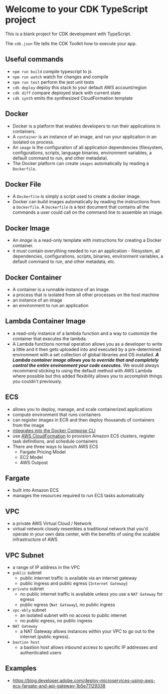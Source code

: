 # Welcome to your CDK TypeScript project

This is a blank project for CDK development with TypeScript.

The `cdk.json` file tells the CDK Toolkit how to execute your app.

## Useful commands

- `npm run build` compile typescript to js
- `npm run watch` watch for changes and compile
- `npm run test` perform the jest unit tests
- `cdk deploy` deploy this stack to your default AWS account/region
- `cdk diff` compare deployed stack with current state
- `cdk synth` emits the synthesized CloudFormation template

## Docker

- Docker is a platform that enables developers to run their applications in containers.
- A `container` is an instance of an image, and run your application in an isolated os process.
- An `image` is the configuration of all application dependencies (filesystem, configurations, scripts, language binaries, environment variables, a default command to run, and other metadata).
- The Docker platform can create `images` automatically by reading a `Dockerfile`.

## Docker File

- A `Dockerfile` is simply a script used to create a docker image.
- Docker can build images automatically by reading the instructions from a `Dockerfile`. A `Dockerfile` is a text document that contains all the commands a user could call on the command line to assemble an image.

## Docker Image

- An *image* is a read-only template with instructions for creating a Docker container.
- it must contain everything needed to run an application - filesystem, all dependencies, configurations, scripts, binaries, environment variables, a default command to run, and other metadata, etc.

## Docker Container

- A container is a runnable instance of an image.
- a process that is isolated from all other processes on the host machine
- an instance of an image
- an environment to run an application

## Lambda Container Image

- a read-only instance of a lambda function and a way to customize the container that executes the lambda.
- A Lambda functions normal operation allows you as a developer to write a little and it then gets uploaded into and executed by a pre-determined environment with a set collection of global libraries and OS installed. **_A Lambda container image allows you to override that and completely control the entire environment your code executes._** We would always recommend sticking to using the default method with AWS Lambda where possible but this added flexibility allows you to accomplish things you couldn't previously.

## ECS

- allows you to deploy, manage, and scale containerized applications
- compute environment that runs containers
- can register images in ECR and then deploy thousands of containers from the image
- [integrates into the Docker Compose CLI](https://aws.amazon.com/blogs/containers/deploy-applications-on-amazon-ecs-using-docker-compose/)
- use [AWS CloudFormation](https://aws.amazon.com/cloudformation/) to provision Amazon ECS clusters, register task definitions, and schedule containers
- There are three ways to launch AWS ECS
  - Fargate Pricing Model
  - EC2 Model
  - AWS Outpost

## Fargate

- built into Amazon ECS
- manages the resources required to run ECS tasks automatically

## VPC

- a private AWS Virtual Cloud / Network
- virtual network closely resembles a traditional network that you'd operate in your own data center, with the benefits of using the scalable infrastructure of AWS

## VPC Subnet

- a range of IP address in the VPC
- `public` subnet
  - public internet traffic is available via an internet gateway
  - public ingress and public egress (`Internet Gateway`)
- `private` subnet
  - no public internet traffic is available unless you use a `NAT Gateway` for egress
  - public egress (`Nat Gateway`), no public ingress
- `vpc-obly` subnet
  - an isolated subnet with no access to public internet
  - no public egress, no public ingress
- `NAT Gateway`
  - a NAT Gateway allows instances within your VPC to go out to the internet (public egress).
- `bastion host`
  - a bastion host allows inbound access to specific IP addresses and authenticated users

## Examples

- https://blog.developer.adobe.com/deploy-microservices-using-aws-ecs-fargate-and-api-gateway-1b5e71129338
